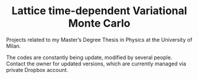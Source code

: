 # <center> Lattice time-dependent Variational Monte Carlo </center>

Projects related to my Master’s Degree Thesis in Physics at the University of Milan.

The codes are constantly being update, modified by several people.
Contact the owner for updated versions, which are currently managed via private Dropbox account.
